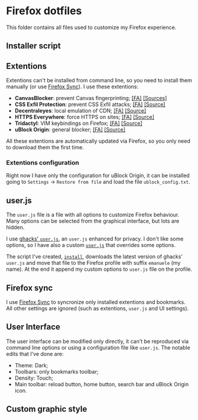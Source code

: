 # Firefox dotfiles

This folder contains all files used to customize my Firefox experience.

## Installer script

## Extentions

Extentions can't be installed from command line, so you need to install them
manually (or use [Firefox Sync][0]). I use these extentions:

* **CanvasBlocker**: prevent Canvas fingerprinting; [[FA]][1] [[Sources]][2]
* **CSS Exfil Protection**: prevent CSS Exfil attacks; [[FA]][3] [[Source]][4]
* **Decentraleyes**: local emulation of CDN; [[FA]][5] [[Source]][6]
* **HTTPS Everywhere**: force HTTPS on sites; [[FA]][7] [[Source]][8]
* **Tridactyl**: VIM keybindings on Firefox; [[FA]][9] [[Source]][10]
* **uBlock Origin**: general blocker; [[FA]][11] [[Source]][12]

All these extentions are automatically updated via Firefox, so you only need to
download them the first time.

### Extentions configuration


Right now I have only the configuration for uBlock Origin, it can be installed
going to `Settings` -> `Restore from file` and load the file
`ublock_config.txt`.

## user.js

The `user.js` file is a file with all options to customize Firefox behaviour.
Many options can be selected from the graphical interface, but lots are hidden.

I use [ghacks' `user.js`][13], an `user.js` enhanced for privacy. I don't like
some options, so I have also a custom [`user.js`][14] that overrides some
options.

The script I've created, [`install`][15], downloads the latest version of
ghacks' `user.js` and move that file to the Firefox profile with suffix
`emanuele` (my name). At the end it append my custom options to `user.js` file
on the profile.

## Firefox sync

I use [Firefox Sync][0] to syncronize only installed extentions and bookmarks.
All other settings are ignored (such as extentions, `user.js` and UI settings).

## User Interface

The user interface can be modified only directly, it can't be reproduced via
command line options or using a configuration file like `user.js`. The notable
edits that I've done are:

* Theme: Dark;
* Toolbars: only bookmarks toolbar;
* Density: Touch;
* Main toolbar: reload button, home button, search bar and uBlock Origin icon.

## Custom graphic style




[0]: https://www.mozilla.org/en-US/firefox/features/sync/
[1]: https://addons.mozilla.org/en-US/firefox/addon/canvasblocker/
[2]: https://github.com/kkapsner/CanvasBlocker
[3]: https://addons.mozilla.org/en-US/firefox/addon/css-exfil-protection/
[4]: https://github.com/mlgualtieri/CSS-Exfil-Protection
[5]: https://addons.mozilla.org/en-US/firefox/addon/decentraleyes/
[6]: https://git.synz.io/Synzvato/decentraleyes
[7]: https://addons.mozilla.org/en-US/firefox/addon/https-everywhere/
[8]: https://github.com/EFForg/https-everywhere
[9]: https://addons.mozilla.org/en-US/firefox/addon/https-everywhere/
[10]: https://github.com/cmcaine/tridactyl
[11]: https://addons.mozilla.org/en-US/firefox/addon/ublock-origin/
[12]: https://github.com/gorhill/uBlock
[13]: https://github.com/ghacksuserjs/ghacks-user.js
[14]: user.js
[15]: install
